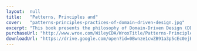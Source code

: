 ```yaml
---
layout:  null
title:   "Patterns, Principles and"
cover:   "patterns-principles-practices-of-domain-driven-design.jpg"
excerpt: "This book presents the philosophy of Domain-Driven Design (DDD) in a down-to-earth and practical manner for experienced developers ..."
purchaseUrl: "http://www.wrox.com/WileyCDA/WroxTitle/Patterns-Principles-and-Practices-of-Domain-Driven-Design.productCd-1118714709.html"
downloadUrl: "https://drive.google.com/open?id=0Bwnze1cwZB91a3p5cEc0ejBlV0E"
---
```


